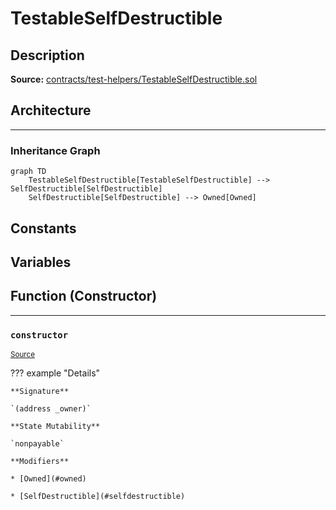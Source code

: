 # TestableSelfDestructible

## Description


**Source:** [contracts/test-helpers/TestableSelfDestructible.sol](https://github.com/Synthetixio/synthetix/tree/develop/contracts/test-helpers/TestableSelfDestructible.sol)

## Architecture


---
### Inheritance Graph

```mermaid
graph TD
    TestableSelfDestructible[TestableSelfDestructible] --> SelfDestructible[SelfDestructible]
    SelfDestructible[SelfDestructible] --> Owned[Owned]
```

## Constants

## Variables

## Function (Constructor)


---
### `constructor`

<sub>[Source](https://github.com/Synthetixio/synthetix/tree/develop/contracts/test-helpers/TestableSelfDestructible.sol#L8)</sub>



??? example "Details"

    **Signature**

    `(address _owner)`

    **State Mutability**

    `nonpayable`

    **Modifiers**

    * [Owned](#owned)

    * [SelfDestructible](#selfdestructible)

